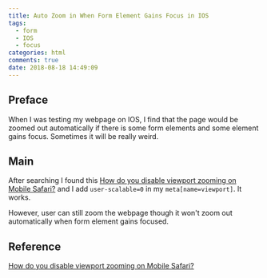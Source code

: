 ```yaml
---
title: Auto Zoom in When Form Element Gains Focus in IOS
tags:
  - form
  - IOS
  - focus
categories: html
comments: true
date: 2018-08-18 14:49:09
---
```


## Preface

When I was testing my webpage on IOS, I find that the page would be zoomed out automatically if there is some form elements and some element gains focus. Sometimes it will be really weird.

## Main

After searching I found this [How do you disable viewport zooming on Mobile Safari?](https://stackoverflow.com/questions/4389932/how-do-you-disable-viewport-zooming-on-mobile-safari) and I add `user-scalable=0` in my `meta[name=viewport]`. It works.

However, user can still zoom the webpage though it won't zoom out automatically when form element gains focused.

## Reference

[How do you disable viewport zooming on Mobile Safari?](https://stackoverflow.com/questions/4389932/how-do-you-disable-viewport-zooming-on-mobile-safari)
